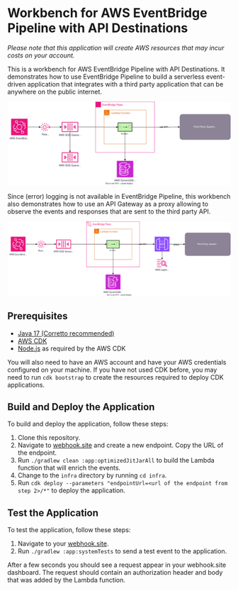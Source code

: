 # Workbench for AWS EventBridge Pipeline with API Destinations

_Please note that this application will create AWS resources that may incur costs on your account._

This is a workbench for AWS EventBridge Pipeline with API Destinations. It demonstrates how to use EventBridge Pipeline
to build a serverless event-driven application that integrates with a third party application that can be anywhere
on the public internet.

![Architecture: EventBridge Event - Rule - SQS - Pipe - Lambda Enrichment - API destination - 3rd Party API](docs/images/architecture.svg)

Since (error) logging is not available in EventBridge Pipeline, this workbench also demonstrates how to use an API
Gateway as a proxy allowing to observe the events and responses that are sent to the third party API.

![Architecture: EventBridge Event - Rule - SQS - Pipe - Lambda Enrichment - API destination - API Gateway - 3rd Party API](docs/images/architecture_api_gateway.svg)

## Prerequisites

* [Java 17 (Corretto recommended)](https://docs.aws.amazon.com/corretto/latest/corretto-17-ug/downloads-list.html)
* [AWS CDK](https://docs.aws.amazon.com/cdk/latest/guide/getting_started.html)
* [Node.js](https://nodejs.org/en/download/) as required by the AWS CDK

You will also need to have an AWS account and have your AWS credentials configured on your machine. If you have not used
CDK before, you may need to run `cdk bootstrap` to create the resources required to deploy CDK applications.

## Build and Deploy the Application

To build and deploy the application, follow these steps:

1. Clone this repository.
2. Navigate to [webhook.site](https://webhook.site) and create a new endpoint. Copy the URL of the endpoint.
3. Run `./gradlew clean :app:optimizedJitJarAll` to build the Lambda function that will enrich the events.
4. Change to the `infra` directory by running `cd infra`.
5. Run `cdk deploy --parameters "endpointUrl=<url of the endpoint from step 2>/*"` to deploy the application.

## Test the Application

To test the application, follow these steps:

1. Navigate to your [webhook.site](https://webhook.site).
2. Run `./gradlew :app:systemTests` to send a test event to the application.

After a few seconds you should see a request appear in your webhook.site dashboard. The request should contain an
authorization header and body that was added by the Lambda function.
